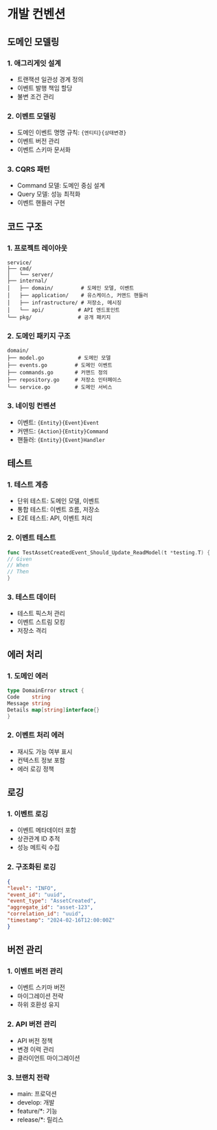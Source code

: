 # 개발 컨벤션

## 도메인 모델링

### 1. 애그리게잇 설계
- 트랜잭션 일관성 경계 정의
- 이벤트 발행 책임 할당
- 불변 조건 관리

### 2. 이벤트 모델링
- 도메인 이벤트 명명 규칙: `{엔티티}{상태변경}`
- 이벤트 버전 관리
- 이벤트 스키마 문서화

### 3. CQRS 패턴
- Command 모델: 도메인 중심 설계
- Query 모델: 성능 최적화
- 이벤트 핸들러 구현

## 코드 구조

### 1. 프로젝트 레이아웃
```
service/
├── cmd/
│   └── server/
├── internal/
│   ├── domain/         # 도메인 모델, 이벤트
│   ├── application/    # 유스케이스, 커맨드 핸들러
│   ├── infrastructure/ # 저장소, 메시징
│   └── api/           # API 엔드포인트
└── pkg/               # 공개 패키지
```

### 2. 도메인 패키지 구조
```
domain/
├── model.go           # 도메인 모델
├── events.go         # 도메인 이벤트
├── commands.go       # 커맨드 정의
├── repository.go     # 저장소 인터페이스
└── service.go        # 도메인 서비스
```

### 3. 네이밍 컨벤션
- 이벤트: `{Entity}{Event}Event`
- 커맨드: `{Action}{Entity}Command`
- 핸들러: `{Entity}{Event}Handler`

## 테스트

### 1. 테스트 계층
- 단위 테스트: 도메인 모델, 이벤트
- 통합 테스트: 이벤트 흐름, 저장소
- E2E 테스트: API, 이벤트 처리

### 2. 이벤트 테스트
```go
func TestAssetCreatedEvent_Should_Update_ReadModel(t *testing.T) {
// Given
// When
// Then
}
```

### 3. 테스트 데이터
- 테스트 픽스처 관리
- 이벤트 스트림 모킹
- 저장소 격리

## 에러 처리

### 1. 도메인 에러
```go
type DomainError struct {
Code    string
Message string
Details map[string]interface{}
}
```

### 2. 이벤트 처리 에러
- 재시도 가능 여부 표시
- 컨텍스트 정보 포함
- 에러 로깅 정책

## 로깅

### 1. 이벤트 로깅
- 이벤트 메타데이터 포함
- 상관관계 ID 추적
- 성능 메트릭 수집

### 2. 구조화된 로깅
```json
{
"level": "INFO",
"event_id": "uuid",
"event_type": "AssetCreated",
"aggregate_id": "asset-123",
"correlation_id": "uuid",
"timestamp": "2024-02-16T12:00:00Z"
}
```

## 버전 관리

### 1. 이벤트 버전 관리
- 이벤트 스키마 버전
- 마이그레이션 전략
- 하위 호환성 유지

### 2. API 버전 관리
- API 버전 정책
- 변경 이력 관리
- 클라이언트 마이그레이션

### 3. 브랜치 전략
- main: 프로덕션
- develop: 개발
- feature/*: 기능
- release/*: 릴리스